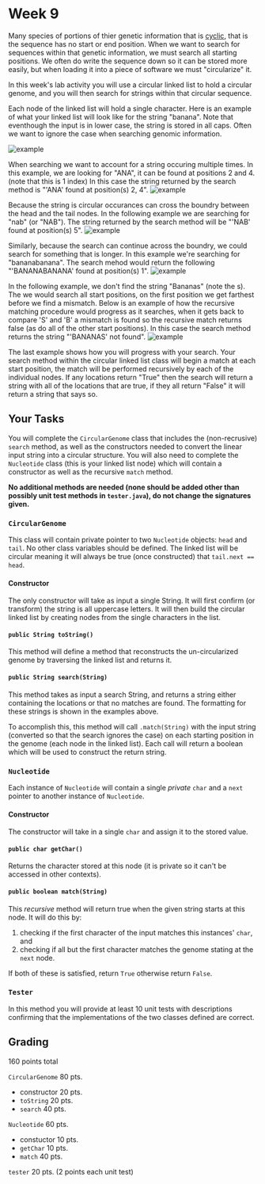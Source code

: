 # Week 9
Many species of portions of thier genetic information that is [cyclic](https://en.wikipedia.org/wiki/Circular_DNA), 
that is the sequence has no start or end position. 
When we want to search for sequences within that genetic information, 
we must search all starting positions. 
We often do write the sequence down so it can be stored more easily, but when loading it into a piece of software we must "circularize" it. 

In this week's lab activity you will use a circular linked list to hold a circular genome, 
and you will then search for strings within that circular sequence. 

Each node of the linked list will hold a single character.
Here is an example of what your linked list will look like for the string "banana". 
Note that eventhough the input is in lower case, the string is stored in all caps. 
Often we want to ignore the case when searching genomic information. 

![example](images/banana_example.png)

When searching we want to account for a string occuring multiple times. 
In this example, we are looking for "ANA", it can be found at positions 2 and 4. (note that this is 1 index) 
In this case the string returned by the search method is "'ANA' found at position(s) 2, 4". 
![example](images/searching_ana.png)

Because the string is circular occurances can cross the boundry between the head and the tail nodes. 
In the following example we are searching for "nab" (or "NAB"). 
The string returned by the search method will be "'NAB' found at position(s) 5". 
![example](images/searching_nab.png)

Similarly, because the search can continue across the boundry, 
we could search for something that is longer. 
In this example we're searching for "bananabanana". 
The search mehod would return the following "'BANANABANANA' found at position(s) 1". 
![example](images/searching_bananabanana.png)

In the following example, we don't find the string "Bananas" (note the s). 
The we would search all start positions, on the first position we get farthest before we find a mismatch. 
Below is an example of how the recursive matching procedure would progress as it searches, 
when it gets back to compare 'S' and 'B' a mismatch is found so the recursive match returns false (as do all of the other start positions). 
In this case the search method returns the string "'BANANAS' not found".
![example](images/searching_bananas.png)

The last example shows how you will progress with your search. 
Your search method within the circular linked list class will begin a match at each start position, 
the match will be performed recursively by each of the individual nodes. 
If any locations return "True" then the search will return a string with all of the locations that are true, 
if they all return "False" it will return a string that says so. 

## Your Tasks
You will complete the `CircularGenome` class that includes the (non-recrusive) `search` method, 
as well as the constructors needed to convert the linear input string into a circular structure. 
You will also need to complete the `Nucleotide` class (this is your linked list node) which will contain a constructor as well as 
the recursive `match` method. 

**No additional methods are needed (none should be added other than possibly unit test methods in `tester.java`), do not change the signatures given.**

### `CircularGenome`
This class will contain private pointer to two `Nucleotide` objects: `head` and `tail`.
No other class variables should be defined. 
The linked list will be circular meaning it will always be true (once constructed) that `tail.next == head`. 

#### Constructor
The only constructor will take as input a single String. 
It will first confirm (or transform) the string is all uppercase letters. 
It will then build the circular linked list by creating nodes from the single characters in the list. 

#### `public String toString()`
This method will define a method that reconstructs the un-circularized genome by traversing the linked list and returns it. 

#### `public String search(String)`
This method takes as input a search String, and returns a string either containing the locations or that no matches are found. 
The formatting for these strings is shown in the examples above. 

To accomplish this, this method will call `.match(String)` with the input string (converted so that the search ignores the case) 
on each starting position in the genome (each node in the linked list). 
Each call will return a boolean which will be used to construct the return string. 

### `Nucleotide`
Each instance of `Nucleotide` will contain a single *private* `char` and a `next` pointer to another instance of `Nucleotide`. 

#### Constructor
The constructor will take in a single `char` and assign it to the stored value. 

#### `public char getChar()`
Returns the character stored at this node (it is private so it can't be accessed in other contexts).

#### `public boolean match(String)`
This *recursive* method will return true when the given string starts at this node. 
It will do this by: 
1. checking if the first character of the input matches this instances' `char`, and 
1. checking if all but the first character matches the genome stating at the `next` node. 

If both of these is satisfied, return `True` otherwise return `False`. 

### `Tester`

In this method you will provide at least 10 unit tests with descriptions confirming that the implementations of the two classes defined are correct. 

## Grading 
160 points total

`CircularGenome` 80 pts.
* constructor 20 pts.
* `toString` 20 pts. 
* `search` 40 pts. 

`Nucleotide` 60 pts. 
* constuctor 10 pts. 
* `getChar` 10 pts. 
* `match` 40 pts.

`tester` 20 pts. (2 points each unit test)
